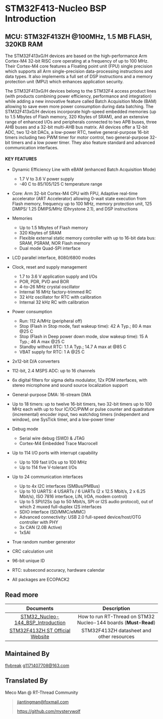 # STM32F413-Nucleo BSP Introduction

[](README_zh.md) 

## MCU: STM32F413ZH @100MHz, 1.5 MB FLASH,  320KB RAM

The STM32F413xG/H devices are based on the high-performance Arm Cortex-M4 32-bit RISC core operating at a frequency of up to 100 MHz. Their Cortex-M4 core features a Floating point unit (FPU) single precision which supports all Arm single-precision data-processing instructions and data types. It also implements a full set of DSP instructions and a memory protection unit (MPU) which enhances application security.

The STM32F413xG/H devices belong to the STM32F4 access product lines (with products combining power efficiency, performance and integration) while adding a new innovative feature called Batch Acquisition Mode (BAM) allowing to save even more power consumption during data batching.
The STM32F413xG/H devices incorporate high-speed embedded memories (up to 1.5 Mbytes of Flash memory, 320 Kbytes of SRAM), and an extensive range of enhanced I/Os and peripherals connected to two APB buses, three AHB buses and a 32-bit multi-AHB bus matrix.
All devices offer a 12-bit ADC, two 12-bit DACs, a low-power RTC, twelve general-purpose 16-bit timers including two PWM timer for motor control, two general-purpose 32-bit timers and a low power timer.
They also feature standard and advanced communication interfaces.

#### KEY FEATURES

- Dynamic Efficiency Line with eBAM (enhanced Batch Acquisition Mode)
  - 1.7 V to 3.6 V power supply
  - -40 C to 85/105/125 C temperature range
- Core: Arm 32-bit Cortex-M4 CPU with FPU, Adaptive real-time accelerator (ART Accelerator) allowing 0-wait state execution from Flash memory, frequency up to 100 MHz, memory protection unit, 125 DMIPS/ 1.25 DMIPS/MHz (Dhrystone 2.1), and DSP instructions
- Memories
  - Up to 1.5 Mbytes of Flash memory
  - 320 Kbytes of SRAM
  - Flexible external static memory controller with up to 16-bit data bus: SRAM, PSRAM, NOR Flash memory
  - Dual mode Quad-SPI interface
- LCD parallel interface, 8080/6800 modes
- Clock, reset and supply management
  - 1.7 to 3.6 V application supply and I/Os
  - POR, PDR, PVD and BOR
  - 4-to-26 MHz crystal oscillator
  - Internal 16 MHz factory-trimmed RC
  - 32 kHz oscillator for RTC with calibration
  - Internal 32 kHz RC with calibration
- Power consumption
  - Run: 112 A/MHz (peripheral off)
  - Stop (Flash in Stop mode, fast wakeup time): 42 A Typ.; 80 A max @25 C
  - Stop (Flash in Deep power down mode, slow wakeup time): 15 A Typ.; 46 A max @25 C
  - Standby without RTC: 1.1 A Typ.; 14.7 A max at @85 C
  - VBAT supply for RTC: 1 A @25 C
- 2x12-bit D/A converters
- 112-bit, 2.4 MSPS ADC: up to 16 channels
- 6x digital filters for sigma delta modulator, 12x PDM interfaces, with stereo microphone and sound source localization support
- General-purpose DMA: 16-stream DMA

- Up to 18 timers: up to twelve 16-bit timers, two 32-bit timers up to 100 MHz each with up to four IC/OC/PWM or pulse counter and quadrature (incremental) encoder input, two watchdog timers (independent and window), one SysTick timer, and a low-power timer
- Debug mode
  - Serial wire debug (SWD) & JTAG
  - Cortex-M4 Embedded Trace Macrocell
- Up to 114 I/O ports with interrupt capability
  - Up to 109 fast I/Os up to 100 MHz
  - Up to 114 five V-tolerant I/Os
- Up to 24 communication interfaces
  - Up to 4x I2C interfaces (SMBus/PMBus)
  - Up to 10 UARTS: 4 USARTs / 6 UARTs (2 x 12.5 Mbit/s, 2 x 6.25 Mbit/s), ISO 7816 interface, LIN, IrDA, modem control)
  - Up to 5 SPI/I2Ss (up to 50 Mbit/s, SPI or I2S audio protocol), out of which 2 muxed full-duplex I2S interfaces
  - SDIO interface (SD/MMC/eMMC)
  - Advanced connectivity: USB 2.0 full-speed device/host/OTG controller with PHY
  - 3x CAN (2.0B Active)
  - 1xSAI
- True random number generator
- CRC calculation unit
- 96-bit unique ID
- RTC: subsecond accuracy, hardware calendar
- All packages are ECOPACK2



## Read more

|                          Documents                           |                         Description                          |
| :----------------------------------------------------------: | :----------------------------------------------------------: |
| [STM32_Nucleo-144_BSP_Introduction](../docs/STM32_Nucleo-144_BSP_Introduction.md) | How to run RT-Thread on STM32 Nucleo-144 boards (**Must-Read**) |
| [STM32F413ZH ST Official Website](https://www.st.com/zh/microcontrollers-microprocessors/stm32f413zh.html#documentation) |          STM32F413ZH datasheet and other resources           |



## Maintained By

[flybreak](https://github.com/guozhanxin)  g1171407708@163.com



## Translated By

Meco Man @ RT-Thread Community

> jiantingman@foxmail.com 
>
> https://github.com/mysterywolf